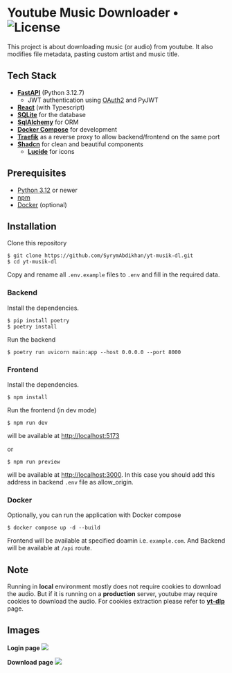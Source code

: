 # Youtube Music Downloader • ![License](https://img.shields.io/badge/license-MIT-blue.svg)

This project is about downloading music (or audio) from youtube. It also
modifies file metadata, pasting custom artist and music title.

## Tech Stack

- **[FastAPI](https://fastapi.tiangolo.com/)** (Python 3.12.7)
  - JWT authentication using [OAuth2](https://fastapi.tiangolo.com/tutorial/security/oauth2-jwt/) and PyJWT
- **[React](https://reactjs.org/)** (with Typescript)
- **[SQLite](https://www.sqlite.org/)** for the database
- **[SqlAlchemy](https://www.sqlalchemy.org/)** for ORM
- **[Docker Compose](https://docs.docker.com/compose/)** for development
- **[Traefik](https://traefik.io/traefik)** as a reverse proxy to allow
  backend/frontend on the same port
- **[Shadcn](https://ui.shadcn.com/)** for clean and beautiful components
  - **[Lucide](https://lucide.dev/)** for icons

## Prerequisites

- [Python 3.12](https://www.python.org/downloads/) or newer
- [npm](https://docs.npmjs.com/downloading-and-installing-node-js-and-npm)
- [Docker](https://docs.docker.com/desktop/) (optional)

## Installation

Clone this repository

```
$ git clone https://github.com/SyrymAbdikhan/yt-musik-dl.git
$ cd yt-musik-dl
```

Copy and rename all `.env.example` files to `.env` and fill in the required data.

### Backend

Install the dependencies.

```
$ pip install poetry
$ poetry install
```

Run the backend

```
$ poetry run uvicorn main:app --host 0.0.0.0 --port 8000
```

### Frontend

Install the dependencies.

```
$ npm install
```

Run the frontend (in dev mode)

```
$ npm run dev
```

will be available at [http://localhost:5173](http://localhost:5173)

or

```
$ npm run preview
```

will be available at [http://localhost:3000](http://localhost:3000). In this
case you should add this address in backend `.env` file as allow_origin.

### Docker

Optionally, you can run the application with Docker compose

```
$ docker compose up -d --build
```

Frontend will be available at specified doamin i.e. `example.com`.
And Backend will be available at `/api` route.

## Note

Running in **local** environment mostly does not require cookies to download
the audio. But if it is running on a **production** server, youtube may require
cookies to download the audio. For cookies extraction please refer to
**[yt-dlp](https://github.com/yt-dlp/yt-dlp/wiki/Extractors)** page.

## Images

**Login page**
<img src="https://i.imgur.com/sw8eWIl.jpeg">

**Download page**
<img src="https://i.imgur.com/F1dncIT.jpeg">
